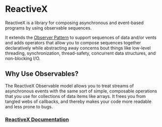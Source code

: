 # ReactiveX

ReactiveX is a library for composing asynchronous and event-based programs by using observable sequences.

It extends the [Observer Pattern](https://en.wikipedia.org/wiki/Observer_pattern) to support sequences of data and/or  vents and adds operators that allow you to compose sequences together declaratively while abstracting away concerns  bout things like low-level threading, synchronization, thread-safety, concurrent data structures, and non-blocking I/O.

## Why Use Observables?
The ReactiveX Observable model allows you to treat streams of asynchronous events with the same sort of simple,  composable operations that you use for collections of data items like arrays. It frees you from tangled webs of callbacks, and thereby makes your code more readable and less prone to bugs.

### [ReactiveX Documentation](https://reactivex.io/documentation/observable.html)
